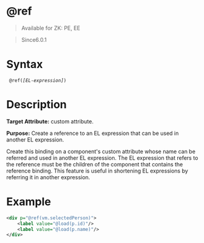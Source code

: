 # @ref
> Available for ZK: PE, EE

> Since6.0.1

Syntax
======

` @ref(`*`[EL-expression]`*`) `

Description
===========

**Target Attribute:** custom attribute.

**Purpose:** Create a reference to an EL expression that can be used in another EL expression.

Create this binding on a component's custom attribute whose name can be referred and used in another EL expression. The EL expression that refers to the reference must be the children of the component that contains the reference binding. This feature is useful in shortening EL expressions by referring it in another expression.

Example
=======

``` xml
<div p="@ref(vm.selectedPerson)">
    <label value="@load(p.id)"/>
    <label value="@load(p.name)"/>
</div>
```
